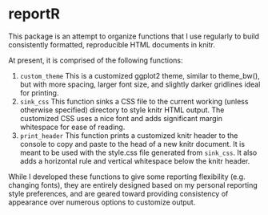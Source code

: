 # reportR
This package is an attempt to organize functions that I use regularly to build consistently formatted, reproducible HTML documents in knitr.

At present, it is comprised of the following functions:

1. `custom_theme`
This is a customized ggplot2 theme, similar to theme_bw(), but with more spacing, larger font size, and slightly darker gridlines ideal for printing.
2. `sink_css`
This function sinks a CSS file to the current working (unless otherwise specified) directory to style knitr HTML output. The customized CSS uses a nice font and adds significant margin whitespace for ease of reading.
3. `print_header`
This function prints a customized knitr header to the console to copy and paste to the head of a new knitr document. It is meant to be used with the style.css file generated from `sink_css`. It also adds a horizontal rule and vertical whitespace below the knitr header.

While I developed these functions to give some reporting flexibility (e.g. changing fonts), they are entirely designed based on my personal reporting style preferences, and are geared toward providing consistency of appearance over numerous options to customize output.
